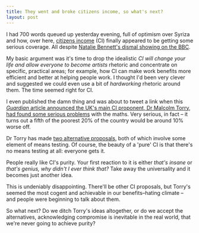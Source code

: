 ```yaml
---
title: They went and broke citizens income, so what's next?
layout: post
---
```


I had 700 words queued up yesterday evening, full of optimism over Syriza and how, over here, [citizens income](https://en.wikipedia.org/wiki/Basic_income) (CI) finally appeared to be getting some serious coverage. All despite [Natalie Bennett's dismal showing on the BBC](https://www.youtube.com/watch?v=5dFn8RIXOBE&t=4m20s).

My basic argument was it's time to drop the idealistic _CI will change your life and allow everyone to become artists_ rhetoric and concentrate on specific, practical areas; for example, how CI can make work benefits more efficient and better at helping people work. I thought I'd been very clever and suggested we could even use a bit of _hardworking_ rhetoric around them. The time seemed right for CI.

I even published the damn thing and was about to tweet a link when this [<cite>Guardian</cite> article announced the UK's main CI proponent, Dr Malcolm Torry, had found some serious problems](http://www.theguardian.com/politics/2015/jan/27/green-party-citizens-income-policy-hits-poor) with the maths. Very serious, in fact &#8211; it turns out a fifth of the poorest 20% of the country would be around 10% worse off.

Dr Torry has made [two alternative proposals](hhttps://www.iser.essex.ac.uk/research/publications/working-papers/euromod/em17-14), both of which involve some element of means testing. Of course, the beauty of a 'pure' CI is that there's no means testing at all: everyone gets it.

People really like CI's purity. Your first reaction to it is either _that's insane_ or _that's genius, why didn't I ever think that?_ Take away the universality and it becomes just another idea.

This is undeniably disappointing. There'll be other CI proposals, but Torry's seemed the most cogent and achievable in our benefits&#8211;hating climate &#8211; and people were beginning to talk about them.

So what next? Do we ditch Torry's ideas altogether, or do we accept the alternatives, acknowledging compromise is inevitable in the real world, that we're never going to achieve purity?